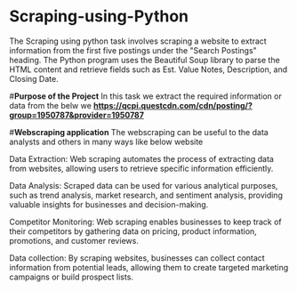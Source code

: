 # Scraping-using-Python
The Scraping using python  task involves scraping a website to extract information from the first five postings under the "Search Postings" heading. The Python program uses the Beautiful Soup library to parse the HTML content and retrieve fields such as Est. Value Notes, Description, and Closing Date.

#**Purpose of the Project**
In this task we extract the required information or data from the belw we
**https://qcpi.questcdn.com/cdn/posting/?group=1950787&provider=1950787**

#**Webscraping application**
The webscraping can be useful to the data analysts and others in many ways like below website

Data Extraction: Web scraping automates the process of extracting data from websites, allowing users to retrieve specific information efficiently.

Data Analysis: Scraped data can be used for various analytical purposes, such as trend analysis, market research, and sentiment analysis, providing valuable insights for businesses and decision-making.

Competitor Monitoring: Web scraping enables businesses to keep track of their competitors by gathering data on pricing, product information, promotions, and customer reviews.

Data collection: By scraping websites, businesses can collect contact information from potential leads, allowing them to create targeted marketing campaigns or build prospect lists.
